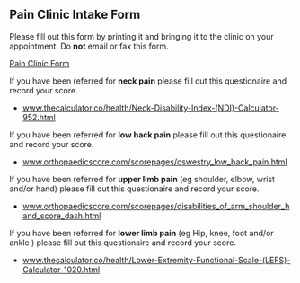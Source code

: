 ## Pain Clinic Intake Form

Please fill out this form by printing it and bringing it to the clinic on your appointment. Do **not** email or fax this form.

[Pain Clinic Form](https://github.com/kelly-ry4n/pain-clinic/raw/master/pain_clinic_form.pdf)


If you have been referred for **neck pain** please fill out this questionaire and record your score.

* www.thecalculator.co/health/Neck-Disability-Index-(NDI)-Calculator-952.html


If you have been referred for **low back pain** please fill out this questionaire and record your score.

* www.orthopaedicscore.com/scorepages/oswestry_low_back_pain.html

If you have been referred for **upper limb pain** (eg shoulder, elbow, wrist and/or hand)  please fill out this questionaire and record your score.

* www.orthopaedicscore.com/scorepages/disabilities_of_arm_shoulder_hand_score_dash.html

If you have been referred for **lower limb pain** (eg Hip, knee, foot and/or ankle )  please fill out this questionaire and record your score.

* www.thecalculator.co/health/Lower-Extremity-Functional-Scale-(LEFS)-Calculator-1020.html
